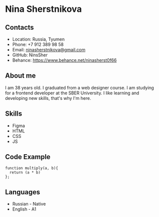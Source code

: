 # Nina Sherstnikova
## Contacts
* Location: Russia, Tyumen
* Phone: +7 912 389 98 58
* Email: ninasherstnikova@gmail.com
* GitHub: NinsSher
* Behance: https://www.behance.net/ninasherst0f66
## About me
I am 38 years old. I graduated from a web designer course. I am studying for a frontend developer at the SBER University. I like learning and developing new skills, that's why I'm here.
## Skills
* Figma
* HTML
* CSS
* JS
## Code Example
```
function multiply(a, b){
  return (a * b)
};
```
## Languages
* Russian - Native
* English - A1